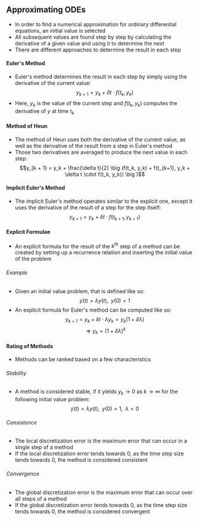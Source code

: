## Approximating ODEs
- In order to find a numerical approximation for ordinary differential equations, an initial value is selected
- All subsequent values are found step by step by calculating the derivative of a given value and using it to determine the next
- There are different approaches to determine the result in each step
#### Euler's Method
- Euler's method determines the result in each step by simply using the derivative of the current value:
$$y_{k + 1} = y_k + \delta t \cdot f(t_k, y_k)$$
- Here, $y_k$ is the value of the current step and $f(t_k, y_k)$ computes the derivative of $y$ at time $t_k$
#### Method of Heun
- The method of Heun uses both the derivative of the current value, as well as the derivative of the result from a step in Euler's method
- Those two derivatives are averaged to produce the next value in each step:
$$y_{k + 1} = y_k + \frac{\delta t}{2} \big (f(t_k, y_k) + f(t_{k+1}, y_k + \delta t \cdot f(t_k, y_k)) \big )$$
#### Implicit Euler's Method
- The implicit Euler's method operates similar to the explicit one, except it uses the derivative of the result of a step for the step itself:
$$y_{k + 1} = y_k + \delta t \cdot f(t_{k + 1}, y_{k + 1})$$
#### Explicit Formulae
- An explicit formula for the result of the $k^\mathrm{th}$ step of a method can be created by setting up a recurrence relation and inserting the initial value of the problem
###### Example
- Given an initial value problem, that is defined like so: 
$$\dot{y}(t) = \lambda y(t), \; \; y(0) = 1$$
- An explicit formula for Euler's method can be computed like so: 
$$y_{k + 1} = y_k + \delta t \cdot \lambda y_k = y_k (1 + \delta \lambda)$$
$$\Rightarrow y_k = (1 + \delta \lambda)^k$$
#### Rating of Methods
- Methods can be ranked based on a few characteristics
###### Stability
- A method is considered stable, if it yields $y_k \to 0$ as $k \to \infty$ for the following initial value problem:
$$\dot{y}(t) = \lambda y(t), \; \; y(0) = 1, \; \; \lambda < 0$$
###### Consistence
- The local discretization error is the maximum error that can occur in a single step of a method
- If the local discretization error tends towards $0$, as the time step size tends towards $0$, the method is considered consistent
###### Convergence
- The global discretization error is the maximum error that can occur over all steps of a method
- If the global discretization error tends towards $0$, as the time step size tends towards $0$, the method is considered convergent